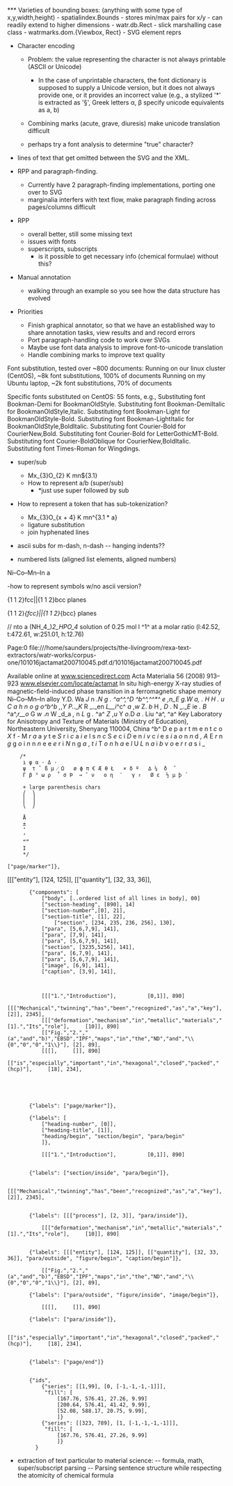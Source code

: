 
*** Varieties of bounding boxes: (anything with some type of x,y,width,height)
    - spatialindex.Bounds
      - stores min/max pairs for x/y
      - can readily extend to higher dimensions
    - watr.db.Rect
      - slick marshalling case class
    - watrmarks.dom.{Viewbox, Rect}
      - SVG element reprs


+ Character encoding
  + Problem: the value representing the character is not always printable (ASCII or Unicode)
    + In the case of unprintable characters, the font dictionary is supposed to supply a Unicode version, but
      it does not always provide one, or it provides an incorrect value
       (e.g., a stylized '*' is extracted as '§', Greek letters α, β  specify unicode equivalents as a, b)

  + Combining marks (acute, grave, diuresis) make unicode translation difficult
  + perhaps try a font analysis to determine "true" character?

+ lines of text that get omitted between the SVG and the XML.


+ RPP and paragraph-finding.
  + Currently have 2 paragraph-finding implementations, porting one over to SVG
  + marginalia interfers with text flow, make paragraph finding across pages/columns difficult

+ RPP
  + overall better, still some missing text
  + issues with fonts
  + superscripts, subscripts
    + is it possible to get necessary info (chemical formulae) without this?

+ Manual annotation
  + walking through an example so you see how the data structure has evolved


+ Priorities
  + Finish graphical annotator, so that we have an established way to share annotation tasks,
    view results and and record errors
  + Port paragraph-handling code to work over SVGs
  + Maybe use font data analysis to improve font-to-unicode translation
  + Handle combining marks to improve text quality


Font substitution, tested over ~800 documents:
  Running on our linux cluster (CentOS), ~8k font substitutions, 100% of documents
  Running on my Ubuntu laptop, ~2k font substitutions, 70% of documents


  Specific fonts substituted on CentOS: 55 fonts, e.g.,
    Substituting font Bookman-Demi for BookmanOldStyle.
    Substituting font Bookman-DemiItalic for BookmanOldStyle,Italic.
    Substituting font Bookman-Light for BookmanOldStyle-Bold.
    Substituting font Bookman-LightItalic for BookmanOldStyle,BoldItalic.
    Substituting font Courier-Bold for CourierNew,Bold.
    Substituting font Courier-Bold for LetterGothicMT-Bold.
    Substituting font Courier-BoldOblique for CourierNew,BoldItalic.
    Substituting font Times-Roman for Wingdings.



- super/sub
  - Mx_{3}O_{2}   K mn${3.1}
  - How to represent a/b (super/sub)
    -  *just use super followed by sub

- How to represent a token that has sub-tokenization?
  - Mx_{3}O_{x + 4}   K mn^{3.1 * a}
  - ligature substitution
  - join hyphenated lines

 - ascii subs for m-dash, n-dash
 -- hanging indents??

 - numbered lists (aligned list elements, aligned numbers)


 Ni–Co–Mn–In a

-how to represent symbols w/no ascii version?

{1 1 2}fcc||{1 1 2}bcc planes

\{1 1 2\}_{fcc}||\{1 1 2\}_{bcc} planes



// nto a (NH_4_)_2_HPO_4_ solution of 0.25 mol l ^1^ at a molar ratio                                                                                          (l:42.52, t:472.61, w:251.01, h:12.76)



Page:0 file:///home/saunders/projects/the-livingroom/rexa-text-extractors/watr-works/corpus-one/101016jactamat200710045.pdf.d/101016jactamat200710045.pdf

Available online at www.sciencedirect.com
Acta Materialia 56 (2008) 913–923
www.elsevier.com/locate/actamat
In situ high-energy X-ray studies of magnetic-ﬁeld-induced
phase transition in a ferromagnetic shape memory Ni–Co–Mn–In alloy
Y.D. Wa _J_ n _.__N_ g _._ ^a^^,^_D_ ^b^^,^^*^ _e_ ,_n_E _g_.W _a__,_ . _H_ H _._ u _C_ a _h_ n _o_ g _o_^b^_b_ ,_,_Y _P_._.__K_ R _._en _L__i_^c^ _a_ ,_w_ Z. _b_ H _,_ _D_ . N _.__E_ ie _._ _B_ ^a^,_r__o_ G _w_ ._n_ W _d_a _,_ n _L_ g _._ ^a^ _Z_ ,_u_ Y _o_.D _a_ . Liu ^a^,
^a^ Key Laboratory for Anisotropy and Texture of Materials (Ministry of Education), Northeastern University, Shenyang 110004, China
^b^ D e p a r t m e n t _c_ o _X_ f _-_ M _r_ _a_ a _y_ t e _S_ r i _c_ a _i_ _e_ l s _n_ _c_ S _e_ c i _D_ e n _i_ _v_ c _i_ e _s_ _i_ a _o_ n _n_ d _,_ _A_ E _r_ n _g_ g _o_ i _n_ n _n_ e e _e_ r i _N_ n g _a_ , _t_ _i_ T _o_ _n_ h _a_ e _l_ U _L_ n _a_ i _b_ v _o_ e _r_ r _a_ s i _

        /*
         ı φ α · Δ ⋅
         ψ  τ ˆ ß μ ⁄ Ω   ø ϕ π € Æ θ Ł   × δ º   ∆ ¼  ð  ˇ
         Γ β ° ω ρ  ˚ σ Þ  → ˜ ν   ο η  ¨   γ ⇑   Ø ε  ½ µ þ ´

         + large parenthesis chars
         ⎛  ⎞
         ⎜  ⎟
         ⎝  ⎠

         Å
         ±
         ‘
         ’
         “”
         Ι
         */

    ["page/marker"]},
[[["entity"], [124, 125]], [["quantity"], [32, 33, 36]], 

           {"components": [
               ["body", [..ordered list of all lines in body], 00]
               ["section-heading", [890], 14]
               ["section-number",[0], 21],
               ["section-title", [1], 22],
                   ["section", [234, 235, 236, 256], 130],
               ["para", [5,6,7,9], 141],
               ["para", [7,9], 141],
               ["para", [5,6,7,9], 141],
               ["section", [3235,5256], 141],
               ["para", [6,7,9], 141],
               ["para", [5,6,7,9], 141],
               ["image", [6,9], 141],
               ["caption", [3,9], 141],



               [[["1.","Introduction"],          [0,1]], 890]
               [[["Mechanical","twinning","has","been","recognized","as","a","key"],              [2]], 2345],
               [[["deformation","mechanism","in","metallic","materials","[1].","Its","role"],     [10]], 890]
               [["Fig.","2.","(a","and","b)","EBSD","IPF","maps","in","the","ND","and","\\{0","0","0","1\\}"], [2], 89],
               [[[],     []], 890]
               [["is","especially","important","in","hexagonal","closed","packed","(hcp)"],     [18], 234],





           {"labels": ["page/marker"]},

           {"labels": [
               ["heading-number", [0]],
               ["heading-title", [1]],
               "heading/begin", "section/begin", "para/begin"
               ]},

               [[["1.","Introduction"],          [0,1]], 890]


           {"labels": ["section/inside", "para/begin"]},

               [[["Mechanical","twinning","has","been","recognized","as","a","key"],              [2]], 2345],


           {"labels": [[["process"], [2, 3]], "para/inside"]},

               [[["deformation","mechanism","in","metallic","materials","[1].","Its","role"],     [10]], 890]


           {"labels": [[["entity"], [124, 125]], [["quantity"], [32, 33, 36]], "para/outside", "figure/begin", "caption/begin"]},

               [["Fig.","2.","(a","and","b)","EBSD","IPF","maps","in","the","ND","and","\\{0","0","0","1\\}"], [2], 89],

           {"labels": ["para/outside", "figure/inside", "image/begin"]},

               [[[],     []], 890]

           {"labels": ["para/inside"]},

               [["is","especially","important","in","hexagonal","closed","packed","(hcp)"],     [18], 234],


           {"labels": ["page/end"]}
           
       
           {"ids", 
               {"series": [[1,99], [0, [-1,-1,-1,-1]]], 
                "fill": [
                    [167.76, 576.41, 27.26, 9.99]
                    [200.64, 576.41, 41.42, 9.99],
                    [52.08, 588.17, 20.75, 9.99],
                    ]}
               {"series": [[323, 789], [1, [-1,-1,-1,-1]]], 
                "fill": [
                    [167.76, 576.41, 27.26, 9.99]
                    ]}
             }


- extraction of text particular to material science: 
-- formula, math, super/subscript parsing
-- Parsing sentence structure while respecting the atomicity of chemical formula
